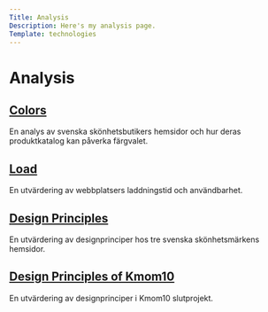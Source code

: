 ```yaml
---
Title: Analysis
Description: Here's my analysis page.
Template: technologies
---
```


# Analysis

<div class="box">
<h2><a href="%base_url%?analysis/01_colors">Colors</a></h2>
<p>En analys av svenska skönhetsbutikers hemsidor och hur deras produktkatalog kan påverka färgvalet.
</p>
</div>

<div class="box">
<h2><a href="%base_url%?analysis/02_load">Load</a></h2>
<p>En utvärdering av webbplatsers laddningstid och användbarhet.</p>
</div>

<div class="box">
<h2><a href="%base_url%?analysis/03_design_principles">Design Principles</a></h2>
<p>En utvärdering av designprinciper hos tre svenska skönhetsmärkens hemsidor.</p>
</div>

<div class="box">
<h2><a href="%base_url%?analysis/11_design-och-webbplatser">Design Principles of Kmom10</a></h2>
<p>En utvärdering av designprinciper i Kmom10 slutprojekt.</p>
</div>
